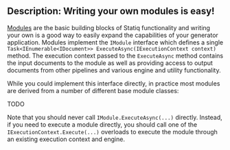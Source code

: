 Description: Writing your own modules is easy!
---
[Modules](/framework/concepts/modules) are the basic building blocks of Statiq functionality and writing your own is a good way to easily expand the capabilities of your generator application. Modules implement the `IModule` interface which defines a single `Task<IEnumerable<IDocument>> ExecuteAsync(IExecutionContext context)` method. The execution context passed to the `ExecuteAsync` method contains the input documents to the module as well as providing access to output documents from other pipelines and various engine and utility functionality.

While you could implement this interface directly, in practice most modules are derived from a number of different base module classes:

TODO

Note that you should never call `IModule.ExecuteAsync(...)` directly. Instead, if you need to execute a module directly, you should call one of the `IExecutionContext.Execute(...)` overloads to execute the module through an existing execution context and engine.